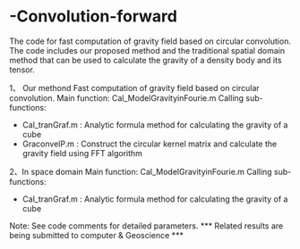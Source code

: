 # -Convolution-forward
The code for fast computation of gravity field based on circular convolution.
The code includes our proposed method and the traditional spatial domain method that can be used to calculate the gravity of a density body and its tensor.

1、	Our methond
Fast computation of gravity field based on circular convolution.
Main function:
Cal_ModelGravityinFourie.m
Calling sub-functions:
-	Cal_tranGraf.m : Analytic formula method for calculating the gravity of a cube
-	GraconvelP.m : Construct the circular kernel matrix and calculate the gravity field using FFT algorithm

2、In space domain
Main function:
Cal_ModelGravityinFourie.m
Calling sub-functions:
-	Cal_tranGraf.m : Analytic formula method for calculating the gravity of a cube


Note: See code comments for detailed parameters.
*** Related results are being submitted to computer & Geoscience ***
